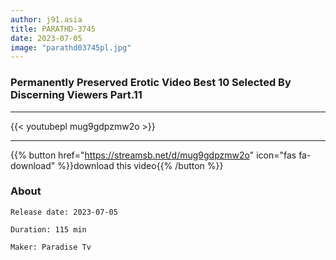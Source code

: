 ```yaml
---
author: j91.asia
title: PARATHD-3745
date: 2023-07-05
image: "parathd03745pl.jpg"
---
```


### Permanently Preserved Erotic Video Best 10 Selected By Discerning Viewers Part.11
___

{{< youtubepl mug9gdpzmw2o >}}
___

{{% button href="https://streamsb.net/d/mug9gdpzmw2o" icon="fas fa-download" %}}download this video{{% /button %}}
### About

`Release date: 2023-07-05`

`Duration: 115 min`

`Maker:	Paradise Tv`
